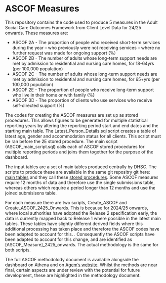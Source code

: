 
# ASCOF Measures
This repository contains the code used to produce 5 measures in the Adult Social Care Outcomes Framework from Client Level Data for 24/25 onwards. These measures are:
* ASCOF 2A - The proportion of people who received short-term services during the year – who previously were not receiving services – where no further request was made for ongoing support (%) 
* ASCOF 2B - The number of adults whose long-term support needs are met by admission to residential and nursing care homes, for 18-64yrs (per 100,000 population) 
* ASCOF 2C  - The number of adults whose long-term support needs are met by admission to residential and nursing care homes, for 65+yrs (per 100,000 population) 
* ASCOF 2E - The proportion of people who receive long-term support who live in their home or with family (%) 
* ASCOF 3D - The proportion of clients who use services who receive self-directed support (%)

  
The codes for creating the ASCOF measures are set up as stored procedures. This allows figures to be generated for multiple statistical reporting years by altering the reporting period start and end dates and the starting main table. The Latest_Person_Details.sql script creates a table of latest age, gender and accommodation status for all clients. This script must be ran before the 2E stored procedure. The main script (ASCOF_main_script.sql) calls each of ASCOF stored procedures for multiple reporting periods and joins them together for the purpose of the dashboard. 


The input tables are a set of main tables produced centrally by DHSC. The scripts to produce these are available in the same git repositry git here: [main tables]( https://github.com/DataS-DHSC/ASC-CLD-LA-Dashboard/tree/main/Main_tables) and they call these [stored procedures]( https://github.com/DataS-DHSC/ASC-CLD-LA-Dashboard/tree/main/Stored_procedures). Some ASCOF measures require 12 months of data and therefore use the single submissions table, whereas others which require a period longer than 12 months and use the joined submisisons table.


For each measure there are two scripts, Create_ASCOF and Create_ASCOF_2425_Onwards. This is because for 2024/25 onwards, where local authorities have adopted the Release 2 specification early, the data is currently mapped back to Release 1 where possible in the latest main tables. These tables have slightly different derived fields where this additional processing has taken place and therefore the ASCOF codes have been adapted to account for this. . Consequently the ASCOF scripts have been adapted to account for this change, and are identified as [ASCOF_Measure]_2425_onwards. The actual methodology is the same for both scripts.


The full ASCOF methodolody document is available alongside the dashboard on Athena and on [Agem’s website]( https://www.ardengemcsu.nhs.uk/adult-social-care-client-level-data/). Whilst the methods are near final, certain aspects are under review with the potential for future development, these are highlighted in the methodology document. 

